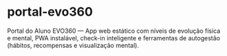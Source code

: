 # portal-evo360
Portal do Aluno EVO360 — App web estático com níveis de evolução física e mental, PWA instalável, check-in inteligente e ferramentas de autogestão (hábitos, recompensas e visualização mental).
